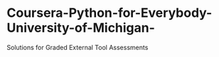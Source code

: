 # Coursera-Python-for-Everybody-University-of-Michigan-
Solutions for Graded External Tool Assessments
